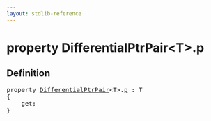 ```yaml
---
layout: stdlib-reference
---
```


# property DifferentialPtrPair\<T\>\.p

## Definition

<pre>
<span class='code_keyword'>property</span> <a href="/stdlib-reference/types/DifferentialPtrPair/index" class="code_type">DifferentialPtrPair</a>&lt;T&gt;.<a href="/stdlib-reference/types/DifferentialPtrPair/p">p</a> : T
{
    get;
}
</pre>

